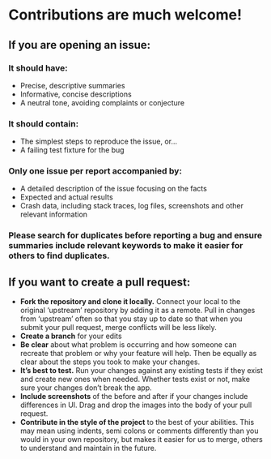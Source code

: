 # Contributions are much welcome!

## If you are opening an issue:

### It should have:

- Precise, descriptive summaries
- Informative, concise descriptions
- A neutral tone, avoiding complaints or conjecture

### It should contain:

- The simplest steps to reproduce the issue, or...
- A failing test fixture for the bug

### Only one issue per report accompanied by:

- A detailed description of the issue focusing on the facts
- Expected and actual results
- Crash data, including stack traces, log files, screenshots and other relevant information

### Please search for duplicates before reporting a bug and ensure summaries include relevant keywords to make it easier for others to find duplicates.


## If you want to create a pull request:

- **Fork the repository and clone it locally.** Connect your local to the original ‘upstream’ repository by adding it as a remote. Pull in changes from ‘upstream’ often so that you stay up to date so that when you submit your pull request, merge conflicts will be less likely.
- **Create a branch** for your edits
- **Be clear** about what problem is occurring and how someone can recreate that problem or why your feature will help. Then be equally as clear about the steps you took to make your changes.
- **It’s best to test.** Run your changes against any existing tests if they exist and create new ones when needed. Whether tests exist or not, make sure your changes don’t break the app.
- **Include screenshots** of the before and after if your changes include differences in UI. Drag and drop the images into the body of your pull request.
- **Contribute in the style of the project** to the best of your abilities. This may mean using indents, semi colons or comments differently than you would in your own repository, but makes it easier for us to merge, others to understand and maintain in the future.